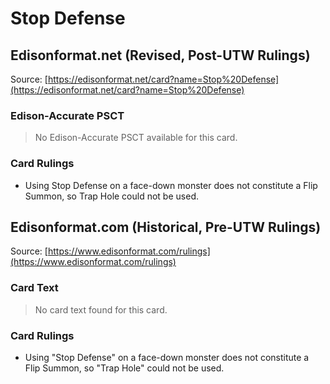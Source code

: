 # Stop Defense

## Edisonformat.net (Revised, Post-UTW Rulings)

Source: [https://edisonformat.net/card?name=Stop%20Defense](https://edisonformat.net/card?name=Stop%20Defense)

### Edison-Accurate PSCT

> No Edison-Accurate PSCT available for this card.

### Card Rulings

*   Using Stop Defense on a face-down monster does not constitute a Flip Summon, so Trap Hole could not be used.


## Edisonformat.com (Historical, Pre-UTW Rulings)

Source: [https://www.edisonformat.com/rulings](https://www.edisonformat.com/rulings)

### Card Text

> No card text found for this card.

### Card Rulings

*   Using "Stop Defense" on a face-down monster does not constitute a Flip Summon, so "Trap Hole" could not be used.


